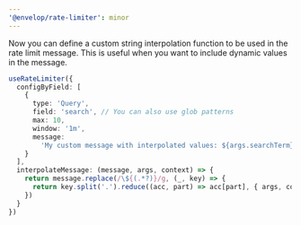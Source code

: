 ```yaml
---
'@envelop/rate-limiter': minor
---
```


Now you can define a custom string interpolation function to be used in the rate limit message. This
is useful when you want to include dynamic values in the message.

```ts
useRateLimiter({
  configByField: [
    {
      type: 'Query',
      field: 'search', // You can also use glob patterns
      max: 10,
      window: '1m',
      message:
        'My custom message with interpolated values: ${args.searchTerm} and ${context.user.id}'
    }
  ],
  interpolateMessage: (message, args, context) => {
    return message.replace(/\${(.*?)}/g, (_, key) => {
      return key.split('.').reduce((acc, part) => acc[part], { args, context })
    })
  }
})
```
